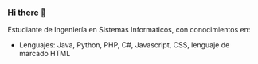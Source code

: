 ### Hi there 👋
Estudiante de Ingeniería en Sistemas Informaticos, con conocimientos en:
- Lenguajes: Java, Python, PHP, C#, Javascript, CSS, lenguaje de marcado HTML

<!--
**Nancitook/Nancitook** is a ✨ _special_ ✨ repository because its `README.md` (this file) appears on your GitHub profile.

Here are some ideas to get you started:

- 🔭
- 
- 🌱 Desarrolladora web, frontend
- 👯 I’m looking to collaborate on ...
- 🤔 I’m looking for help with ...
- 💬 Ask me about ...
- 📫 How to reach me: ...
- 😄 Pronouns: ...
- ⚡ Fun fact: ...
-->
